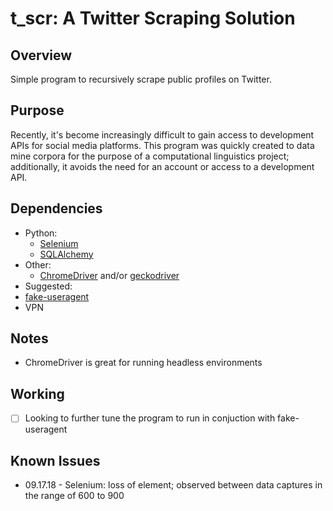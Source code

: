 # t_scr: A Twitter Scraping Solution

## Overview
Simple program to recursively scrape public profiles on Twitter.

## Purpose
Recently, it's become increasingly difficult to gain access to development APIs for social media platforms.  This program was quickly created to data mine corpora for the purpose of a computational linguistics project; additionally, it avoids the need for an account or access to a development API.

## Dependencies
* Python:
  * [Selenium](https://selenium-python.readthedocs.io)
  * [SQLAlchemy](http://www.sqlalchemy.org)
* Other:
  * [ChromeDriver](https://sites.google.com/a/chromium.org/chromedriver/) and/or [geckodriver](https://github.com/mozilla/geckodriver/releases)
* Suggested:
 * [fake-useragent](https://github.com/hellysmile/fake-useragent)
 * VPN

## Notes
* ChromeDriver is great for running headless environments

## Working
* [ ] Looking to further tune the program to run in conjuction with fake-useragent

## Known Issues
* 09.17.18 - Selenium: loss of element; observed between data captures in the range of 600 to 900
